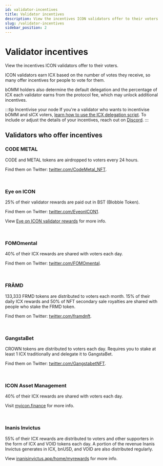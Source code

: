 ```yaml
---
id: validator-incentives
title: Validator incentives
description: View the incentives ICON validators offer to their voters.
slug: /validator-incentives
sidebar_position: 2
---
```


# Validator incentives
View the incentives ICON validators offer to their voters.

ICON validators earn ICX based on the number of votes they receive, so many offer incentives for people to vote for them.

bOMM holders also determine the default delegation and the percentage of ICX each validator earns from the protocol fee, which may unlock additional incentives.

:::tip Incentivise your node
If you're a validator who wants to incentivise bOMM and sICX voters, [learn how to use the ICX delegation script](/icx-delegation-script). To include or adjust the details of your incentives, reach out on [Discord](https://discord.com/invite/zZcQUGbpVk).
:::

## Validators who offer incentives

### CODE METAL
CODE and METAL tokens are airdropped to voters every 24 hours.

Find them on Twitter: [twitter.com/CodeMetal_NFT](https://twitter.com/CodeMetal_NFT).

<br />

### Eye on ICON
25% of their validator rewards are paid out in BST (Blobble Token).

Find them on Twitter: [twitter.com/EyeonICON1](https://twitter.com/EyeonICON1).

View [Eye on ICON validator rewards](https://university.blobble.xyz/bst-token-information/eye-on-icon-validator-node-rewards) for more info.

<br />

### FOMOmental
40% of their ICX rewards are shared with voters each day.

Find them on Twitter: [twitter.com/FOMOmental](https://twitter.com/FOMOmental).

<br />

### FRĀMD
133,333 FRMD tokens are distributed to voters each month. 15% of their daily ICX rewards and 50% of NFT secondary sale royalties are shared with people who stake the FRMD token.

Find them on Twitter: [twitter.com/framdnft](https://twitter.com/framdnft).

<br />

### GangstaBet
CROWN tokens are distributed to voters each day. Requires you to stake at least 1 ICX traditionally and delegate it to GangstaBet.

Find them on Twitter: [twitter.com/GangstabetNFT](https://twitter.com/GangstabetNFT).

<br />

### ICON Asset Management
40% of their ICX rewards are shared with voters each day.

Visit [myicon.finance](https://myicon.finance) for more info.

<br />

### Inanis Invictus
55% of their ICX rewards are distributed to voters and other supporters in the form of ICX and VOID tokens each day. A portion of the revenue Inanis Invictus generates in ICX, bnUSD, and VOID are also distributed regularly.

View [inanisinvictus.app/home/myrewards](https://inanisinvictus.app/home/myrewards) for more info.

